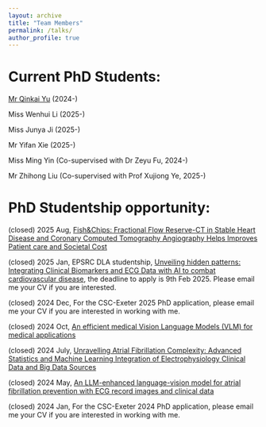 ```yaml
---
layout: archive
title: "Team Members"
permalink: /talks/
author_profile: true
---
```



Current PhD Students:   
======

[Mr Qinkai Yu](https://scholar.google.com/citations?user=91kKHIcAAAAJ&hl=en) (2024-)  

Miss Wenhui Li (2025-)  

Miss Junya Ji (2025-)  

Mr Yifan Xie (2025-)

Miss Ming Yin (Co-supervised with Dr Zeyu Fu, 2024-)  

Mr Zhihong Liu (Co-supervised with Prof Xujiong Ye, 2025-)  



PhD Studentship opportunity:
======  
(closed) 2025 Aug, [Fish&Chips: Fractional Flow Reserve-CT in Stable Heart Disease and Coronary Computed Tomography Angiography Helps Improves Patient care and Societal Cost](https://www.findaphd.com/phds/project/ai4heart-fractional-flow-reserve-ct-in-stable-heart-disease-and-coronary-computed-tomography-angiography-helps-improves-patient-care-and-societal-cost/?p186070=)  

(closed) 2025 Jan, EPSRC DLA studentship, [Unveiling hidden patterns: Integrating Clinical Biomarkers and ECG Data with
AI to combat cardiovascular disease](https://www.exeter.ac.uk/v8media/recruitmentsites/documents/Unveiling_hidden_patterns_Integrating_Clinical_Biomarkers_and_ECG_Data_with_AI_to_combat_cardiovascular_disease_EPSRC_DLA_Project_September_2025_Entry.pdf), the deadline to apply is 9th Feb 2025. Please email me your CV if you are interested.  

(closed) 2024 Dec, For the CSC-Exeter 2025 PhD application, please email me your CV if you are interested in working with me.  

(closed) 2024 Oct, [An efficient medical Vision Language Models (VLM) for medical applications](https://www.findaphd.com/phds/project/an-efficient-medical-vision-language-models-vlm-for-medical-applications-artificial-intelligence-computer-vision-medical-imaging-digital-healthcare-phd-in-computer-science-phd-funded-student-worldwide/?p175114=)  

(closed) 2024 July, [Unravelling Atrial Fibrillation Complexity: Advanced Statistics and Machine Learning Integration of Electrophysiology Clinical Data and Big Data Sources](https://www.findaphd.com/phds/project/unravelling-atrial-fibrillation-complexity-advanced-statistics-and-machine-learning-integration-of-electrophysiology-clinical-data-and-big-data-sources-artificial-intelligence-biostatistics-machine-learning-digital-healthcare/?p173547=)  

(closed) 2024 May, [An LLM-enhanced language-vision model for atrial fibrillation prevention with ECG record images and clinical data](https://www.findaphd.com/phds/project/an-llm-enhanced-language-vision-model-for-atrial-fibrillation-prevention-with-ecg-record-images-and-clinical-data/?p171679=)  

(closed) 2024 Jan, For the CSC-Exeter 2024 PhD application, please email me your CV if you are interested in working with me.  

